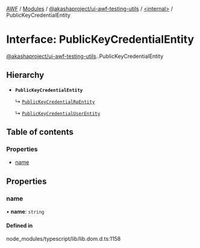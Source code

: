 [AWF](../README.md) / [Modules](../modules.md) / [@akashaproject/ui-awf-testing-utils](../modules/akashaproject_ui_awf_testing_utils.md) / [<internal\>](../modules/akashaproject_ui_awf_testing_utils._internal_.md) / PublicKeyCredentialEntity

# Interface: PublicKeyCredentialEntity

[@akashaproject/ui-awf-testing-utils](../modules/akashaproject_ui_awf_testing_utils.md).[<internal>](../modules/akashaproject_ui_awf_testing_utils._internal_.md).PublicKeyCredentialEntity

## Hierarchy

- **`PublicKeyCredentialEntity`**

  ↳ [`PublicKeyCredentialRpEntity`](akashaproject_ui_awf_testing_utils._internal_.PublicKeyCredentialRpEntity.md)

  ↳ [`PublicKeyCredentialUserEntity`](akashaproject_ui_awf_testing_utils._internal_.PublicKeyCredentialUserEntity.md)

## Table of contents

### Properties

- [name](akashaproject_ui_awf_testing_utils._internal_.PublicKeyCredentialEntity.md#name)

## Properties

### name

• **name**: `string`

#### Defined in

node_modules/typescript/lib/lib.dom.d.ts:1158
